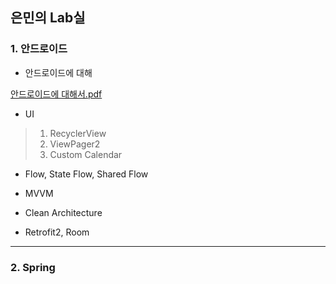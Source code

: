 ## 은민의 Lab실

### 1. 안드로이드

* 안드로이드에 대해

[안드로이드에 대해서.pdf](https://github.com/sincere-eunmin/sincere-eunmin/files/7642505/default.pdf)

* UI

> 1. RecyclerView
> 2. ViewPager2
> 3. Custom Calendar

*  Flow, State Flow, Shared Flow

*  MVVM

*  Clean Architecture

*  Retrofit2, Room

* * * 

### 2. Spring

